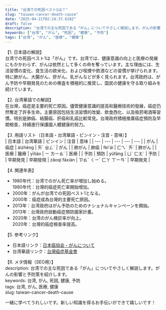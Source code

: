 ```yaml
---
title: "台湾での死因ベスト1は？"
slug: "taiwan-cancer-death-cause"
date: "2025-04-21T02:24:37.628Z"
draft: false
description: "台湾での主な死因である「がん」についてやさしく解説します。がんの影響と予防策を紹介します。"
keywords: ["台湾", "がん", "死因", "健康", "予防"]
tags: ["台湾", "がん", "医療", "健康"]
---
```


【1. 日本語の解説】  
台湾での死因ベスト1は「がん」です。台湾では、健康意識の向上と医療の発展にもかかわらず、がんは依然として多くの命を奪っています。主な理由には、生活習慣の変化、食生活の欧米化、および喫煙や飲酒などの習慣が挙げられます。特に肺がん、大腸がん、肝がん、乳がんなどが多く見られます。台湾政府は、がん予防や早期発見のための検査を積極的に推奨し、国民の健康を守る取り組みを続けています。

【2. 台湾華語での解説】  
在台灣，癌症是主要的死亡原因。儘管健康意識的提高和醫療技術的發展，癌症仍然奪走了許多生命。主要原因包括生活習慣的改變、飲食西化、以及吸菸喝酒等習慣。特別是肺癌、結腸癌、肝癌和乳癌比較常見。台灣政府積極推廣癌症預防及早期檢查，持續進行保護國人體健康的努力。

【3. 用語リスト（日本語・台湾華語・ピンイン・注音・意味）】  
| 日本語 | 台湾華語 | ピンイン | 注音 | 意味 |
| --- | --- | --- | --- | --- |
| がん | 癌症 | áizhèng | ㄞˊ ㄓㄥˋ | がん |
| 肺がん | 肺癌 | fèi'ái | ㄈㄟˋ ㄞˊ | 肺がん |
| 医療 | 醫療 | yīliáo | ㄧ ㄌㄧㄠˊ | 医療 |
| 予防 | 預防 | yùfáng | ㄩˋ ㄈㄤˊ | 予防 |
| 早期発見 | 早期發現 | zǎoqí fāxiàn | ㄗㄠˇ ㄑㄧˊ ㄈㄚ ㄒㄧㄢˋ | 早期発見 |

【4. 関連年表】  
- 1980年代：台湾でのがん死亡率が増加し始める。  
  1980年代：台灣的癌症死亡率開始增加。
- 2000年：がんが台湾での死因ベスト1となる。  
  2000年：癌症成為台灣的主要死亡原因。
- 2013年：台湾政府はがん予防のためのナショナルキャンペーンを開始。  
  2013年：台灣政府啟動癌症預防國家計畫。
- 2020年：台湾のがん検診率が向上。  
  2020年：台灣的癌症檢查率提高。

【5. 参考リンク】  
- 日本語リンク：[日本癌協会 - がんについて](https://ganjoho.jp/public/index.html)
- 台湾華語リンク：[台灣癌症基金會](https://www.cancer.org.tw/)

【6. メタ情報（SEO用）】  
description: 台湾での主な死因である「がん」についてやさしく解説します。がんの影響と予防策を紹介します。  
keywords: 台湾, がん, 死因, 健康, 予防  
tags: 台湾, がん, 医療, 健康  
slug: taiwan-cancer-death-cause

一緒に学べてうれしいです。新しい知識を得るお手伝いができて嬉しいです！